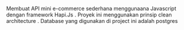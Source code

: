 Membuat API mini e-commerce sederhana menggunaana Javascript dengan framework Hapi.Js . Proyek ini menggunakan prinsip clean architecture .
Database yang digunakan di project ini adalah postgres 

